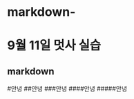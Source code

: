 # markdown-
9월 11일 멋사 실습
===================
markdown
-------------------
#안녕
##안녕
###안녕
####안녕
#####안녕
